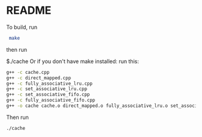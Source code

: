 # README

To build, run

```bash
 make 
```

then run 

$./cache
Or if you don't have make installed:
run this:

```bash
g++ -c cache.cpp
g++ -c direct_mapped.cpp
g++ -c fully_associative_lru.cpp
g++ -c set_associative_lru.cpp
g++ -c set_associative_fifo.cpp
g++ -c fully_associative_fifo.cpp
g++ -o cache cache.o direct_mapped.o fully_associative_lru.o set_associative_lru.o set_associative_fifo.o fully_associative_fifo.o
```

Then run 

```bash
./cache
```